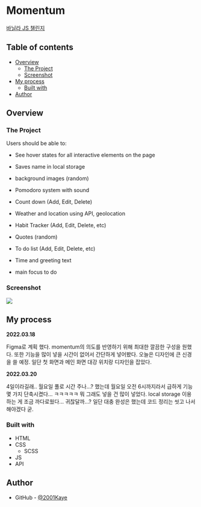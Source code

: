 # Momentum

[바닐라 JS 챌린지](https://nomadcoders.co/c/vanillajs-challenge/lobby)

## Table of contents

- [Overview](#overview)
  - [The Project](#the-project)
  - [Screenshot](#screenshot)
- [My process](#my-process)
  - [Built with](#built-with)
- [Author](#author)

## Overview

### The Project

Users should be able to:
   
- See hover states for all interactive elements on the page

- Saves name in local storage
- background images (random)

- Pomodoro system with sound
- Count down (Add, Edit, Delete)
- Weather and location using API, geolocation
- Habit Tracker (Add, Edit, Delete, etc)
- Quotes (random)
- To do list (Add, Edit, Delete, etc)

- Time and greeting text
- main focus to do

### Screenshot

![](./)

## My process

**2022.03.18**
   
Figma로 계획 했다. momentum의 의도를 반영하기 위해 최대한 깔끔한 구성을 원했다. 또한 기능을 많이 넣을 시간이 없어서 간단하게 넣어봤다. 오늘은 디자인에 큰 신경을 쓸 예정. 일단 첫 화면과 메인 화면 대강 위치랑 디자인을 잡았다.

**2022.03.20**
    
4일이라길래.. 월요일 풀로 시간 주나...? 했는데 월요일 오전 6시까지라서 급하게 기능 몇 가지 단축시켰다... ㅋㅋㅋㅋㅋ 뭐 그래도 넣을 건 많이 넣었다. local storage 이용하는 게 조금 까다로웠다... 귀찮달까...? 일단 대충 완성은 했는데 코드 정리는 씻고 나서 해야겠다 굳.

### Built with

- HTML
- CSS
  - SCSS
- JS
- API

## Author

- GitHub - [@2001Kaye](https://github.com/jhan117)